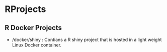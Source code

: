 # RProjects
## R Docker Projects
* /docker/shiny : Contians a R shiny project that is hosted in a light weight Linux Docker container.
